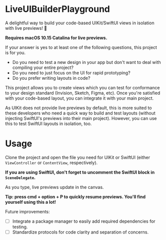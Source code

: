 # LiveUIBuilderPlayground
A delightful way to build your code-based UIKit/SwiftUI views in isolation with live previews!  🎉

**Requires macOS 10.15 Catalina for live previews.**

If your answer is yes to at least one of the following questions, this project is for you.

- Do you need to test a new design in your app but don't want to deal with compiling your entire project?
- Do you need to just focus on the UI for rapid prototyping?
- Do you prefer writing layouts in code?

This project allows you to create views which you can test for conformance to your design standard (Invision, Sketch, Figma, etc). Once you're satisfied with your code-based layout, you can integrate it with your main project.

As UIKit does not provide live previews by default, this is more suited to these developers who need a quick way to build and test layouts (without injecting SwiftUI's previews into their main project). However, you can use this to test SwiftUI layouts in isolation, too.

# Usage

Clone the project and open the file you need for UIKit or SwiftUI (either `ViewController` or `ContentView`, respectively). 

**If you are using SwiftUI, don't forget to uncomment the SwiftUI block in `SceneDelegate`.**

As you type, live previews update in the canvas. 

**Tip: press cmd + option + P to quickly resume previews. You'll find yourself using this a lot!**

Future improvements:

- [ ] Integrate a package manager to easily add required dependencies for testing.
- [ ] Standardize protocols for code clarity and separation of concerns.
